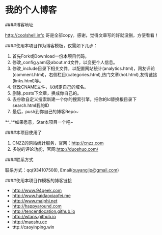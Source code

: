 我的个人博客
================

####博客地址

http://coolshell.info 哥是全部copy，感谢，觉得文章写的好就没删，方便看看！

####使用本项目作为博客模板，仅需如下几步：

1. 首先Fork或Download一份本项目代码。
2. 修改_config.yaml及about.md文件，以变更个人信息。
3. 修改_include目录下相关文件，以配置网站统计(analytics.html)，网友评论(comment.html)，右侧栏目(categories.html),热门文章(hot.html),友情链接(links.html)等。
4. 修改CNAME文件，以绑定自己的域名。
5. 删除_posts下文章，换成你自己的。
6. 去谷歌自定义搜索新建一个你的搜索引擎，把你的Id替换根目录下search.html我的ID
7. 最后，push到你自己的博客Repo~

 *^_^*如果愿意，Star本项目一个吧~

####本项目使用了
1. CNZZ的网站统计服务，官网：http://cnzz.com
2. 多说的评论功能，官网:http://duoshuo.com/

####联系方式

联系方式：qq(934107508), Email(ouyanglip@gmail.com)


####使用本项目作模板的博客链接

* http://www.94geek.com  
* http://www.haidaoxiaofei.me  
* http://www.malphi.net  
* http://happyaround.com  
* http://tencentlocation.github.io  
* http://wtaps.github.io
* http://maoshu.cc
* tttp://caoyinping.win  

